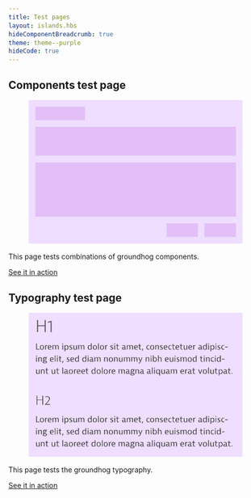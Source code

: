 ```yaml
---
title: Test pages
layout: islands.hbs
hideComponentBreadcrumb: true
theme: theme--purple
hideCode: true
---
```


<div class="layout is-flex has-islands">
  <div class="island">
    <h2>Components test page</h2>
    <figure>
      <img src="/assets/images/test-pages/components.svg" alt="Sidebar and Contents">
    </figure>
    <p>
      This page tests combinations of groundhog components.
    </p>
    <p>
      <a href="/doc/test-pages/component-test-page/" class="btn btn--primary">See it in action</a>
    </p>
  </div>

  <div class="island">
    <h2>Typography test page</h2>
    <figure>
      <img src="/assets/images/test-pages/typography.svg" alt="Sidebar and Contents">
    </figure>
    <p>
      This page tests the groundhog typography.
    </p>
    <p>
      <a href="/doc/test-pages/typography/" class="btn btn--primary">See it in action</a>
    </p>
  </div>
</div>
